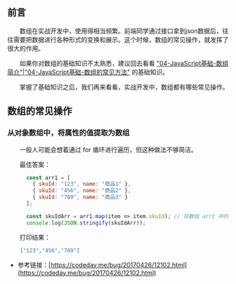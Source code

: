 ## 前言

　　数组在实战开发中，使用得相当频繁。前端同学通过接口拿到json数据后，往往需要把数据进行各种形式的变换和展示。这个时候，数组的常见操作，就发挥了很大的作用。

　　如果你对数组的基础知识不太熟悉，建议回去看看 ["04-JavaScript基础-数组简介"](siyuan://blocks/20210805093548-szx7m26)|["04-JavaScript基础-数组的常见方法"](siyuan://blocks/20210805093548-1sk7esc) 的基础知识。

　　掌握了基础知识之后，我们再来看看，实战开发中，数组都有哪些常见操作。

## 数组的常见操作

### 从对象数组中，将属性的值提取为数组

　　一般人可能会想着通过 for 循环进行遍历，但这种做法不够简洁。

　　最佳答案：

```javascript
      const arr1 = [
        { skuId: "123", name: "商品1" },
        { skuId: "456", name: "商品2" },
        { skuId: "789", name: "商品3" }
      ];

      const skuIdArr = arr1.map(item => item.skuId); // 将数组 arr1 中的 skuId字段提取为一个新的数组
      console.log(JSON.stringify(skuIdArr));
```

　　打印结果：

```json
	["123","456","789"]
```

- 参考链接：[https://codeday.me/bug/20170426/12102.html](https://codeday.me/bug/20170426/12102.html)
